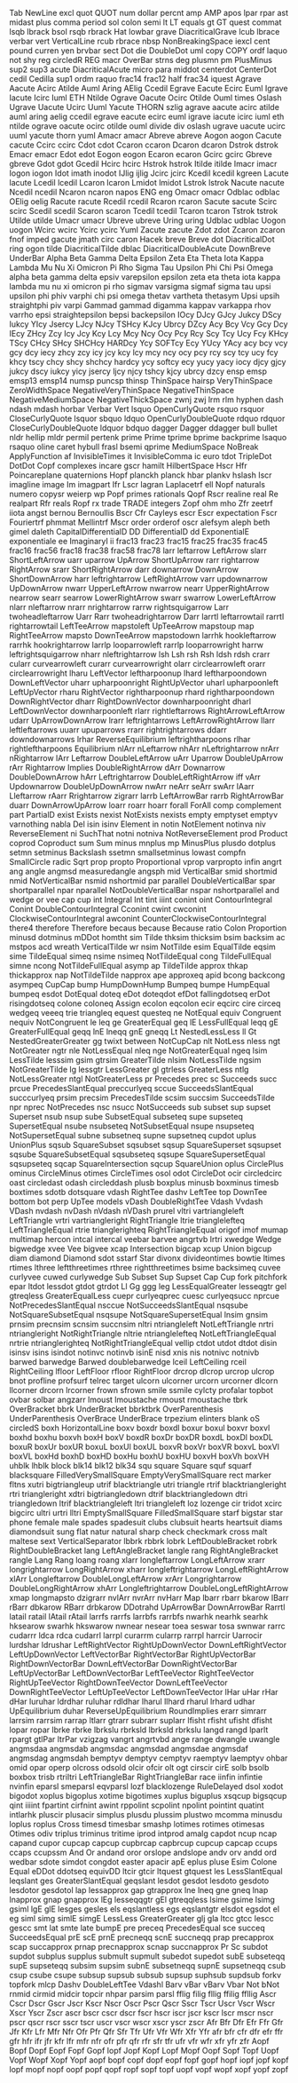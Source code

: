 Tab
NewLine
excl
quot
QUOT
num
dollar
percnt
amp
AMP
apos
lpar
rpar
ast
midast
plus
comma
period
sol
colon
semi
lt
LT
equals
gt
GT
quest
commat
lsqb
lbrack
bsol
rsqb
rbrack
Hat
lowbar
grave
DiacriticalGrave
lcub
lbrace
verbar
vert
VerticalLine
rcub
rbrace
nbsp
NonBreakingSpace
iexcl
cent
pound
curren
yen
brvbar
sect
Dot
die
DoubleDot
uml
copy
COPY
ordf
laquo
not
shy
reg
circledR
REG
macr
OverBar
strns
deg
plusmn
pm
PlusMinus
sup2
sup3
acute
DiacriticalAcute
micro
para
middot
centerdot
CenterDot
cedil
Cedilla
sup1
ordm
raquo
frac14
frac12
half
frac34
iquest
Agrave
Aacute
Acirc
Atilde
Auml
Aring
AElig
Ccedil
Egrave
Eacute
Ecirc
Euml
Igrave
Iacute
Icirc
Iuml
ETH
Ntilde
Ograve
Oacute
Ocirc
Otilde
Ouml
times
Oslash
Ugrave
Uacute
Ucirc
Uuml
Yacute
THORN
szlig
agrave
aacute
acirc
atilde
auml
aring
aelig
ccedil
egrave
eacute
ecirc
euml
igrave
iacute
icirc
iuml
eth
ntilde
ograve
oacute
ocirc
otilde
ouml
divide
div
oslash
ugrave
uacute
ucirc
uuml
yacute
thorn
yuml
Amacr
amacr
Abreve
abreve
Aogon
aogon
Cacute
cacute
Ccirc
ccirc
Cdot
cdot
Ccaron
ccaron
Dcaron
dcaron
Dstrok
dstrok
Emacr
emacr
Edot
edot
Eogon
eogon
Ecaron
ecaron
Gcirc
gcirc
Gbreve
gbreve
Gdot
gdot
Gcedil
Hcirc
hcirc
Hstrok
hstrok
Itilde
itilde
Imacr
imacr
Iogon
iogon
Idot
imath
inodot
IJlig
ijlig
Jcirc
jcirc
Kcedil
kcedil
kgreen
Lacute
lacute
Lcedil
lcedil
Lcaron
lcaron
Lmidot
lmidot
Lstrok
lstrok
Nacute
nacute
Ncedil
ncedil
Ncaron
ncaron
napos
ENG
eng
Omacr
omacr
Odblac
odblac
OElig
oelig
Racute
racute
Rcedil
rcedil
Rcaron
rcaron
Sacute
sacute
Scirc
scirc
Scedil
scedil
Scaron
scaron
Tcedil
tcedil
Tcaron
tcaron
Tstrok
tstrok
Utilde
utilde
Umacr
umacr
Ubreve
ubreve
Uring
uring
Udblac
udblac
Uogon
uogon
Wcirc
wcirc
Ycirc
ycirc
Yuml
Zacute
zacute
Zdot
zdot
Zcaron
zcaron
fnof
imped
gacute
jmath
circ
caron
Hacek
breve
Breve
dot
DiacriticalDot
ring
ogon
tilde
DiacriticalTilde
dblac
DiacriticalDoubleAcute
DownBreve
UnderBar
Alpha
Beta
Gamma
Delta
Epsilon
Zeta
Eta
Theta
Iota
Kappa
Lambda
Mu
Nu
Xi
Omicron
Pi
Rho
Sigma
Tau
Upsilon
Phi
Chi
Psi
Omega
alpha
beta
gamma
delta
epsiv
varepsilon
epsilon
zeta
eta
theta
iota
kappa
lambda
mu
nu
xi
omicron
pi
rho
sigmav
varsigma
sigmaf
sigma
tau
upsi
upsilon
phi
phiv
varphi
chi
psi
omega
thetav
vartheta
thetasym
Upsi
upsih
straightphi
piv
varpi
Gammad
gammad
digamma
kappav
varkappa
rhov
varrho
epsi
straightepsilon
bepsi
backepsilon
IOcy
DJcy
GJcy
Jukcy
DScy
Iukcy
YIcy
Jsercy
LJcy
NJcy
TSHcy
KJcy
Ubrcy
DZcy
Acy
Bcy
Vcy
Gcy
Dcy
IEcy
ZHcy
Zcy
Icy
Jcy
Kcy
Lcy
Mcy
Ncy
Ocy
Pcy
Rcy
Scy
Tcy
Ucy
Fcy
KHcy
TScy
CHcy
SHcy
SHCHcy
HARDcy
Ycy
SOFTcy
Ecy
YUcy
YAcy
acy
bcy
vcy
gcy
dcy
iecy
zhcy
zcy
icy
jcy
kcy
lcy
mcy
ncy
ocy
pcy
rcy
scy
tcy
ucy
fcy
khcy
tscy
chcy
shcy
shchcy
hardcy
ycy
softcy
ecy
yucy
yacy
iocy
djcy
gjcy
jukcy
dscy
iukcy
yicy
jsercy
ljcy
njcy
tshcy
kjcy
ubrcy
dzcy
ensp
emsp
emsp13
emsp14
numsp
puncsp
thinsp
ThinSpace
hairsp
VeryThinSpace
ZeroWidthSpace
NegativeVeryThinSpace
NegativeThinSpace
NegativeMediumSpace
NegativeThickSpace
zwnj
zwj
lrm
rlm
hyphen
dash
ndash
mdash
horbar
Verbar
Vert
lsquo
OpenCurlyQuote
rsquo
rsquor
CloseCurlyQuote
lsquor
sbquo
ldquo
OpenCurlyDoubleQuote
rdquo
rdquor
CloseCurlyDoubleQuote
ldquor
bdquo
dagger
Dagger
ddagger
bull
bullet
nldr
hellip
mldr
permil
pertenk
prime
Prime
tprime
bprime
backprime
lsaquo
rsaquo
oline
caret
hybull
frasl
bsemi
qprime
MediumSpace
NoBreak
ApplyFunction
af
InvisibleTimes
it
InvisibleComma
ic
euro
tdot
TripleDot
DotDot
Copf
complexes
incare
gscr
hamilt
HilbertSpace
Hscr
Hfr
Poincareplane
quaternions
Hopf
planckh
planck
hbar
plankv
hslash
Iscr
imagline
image
Im
imagpart
Ifr
Lscr
lagran
Laplacetrf
ell
Nopf
naturals
numero
copysr
weierp
wp
Popf
primes
rationals
Qopf
Rscr
realine
real
Re
realpart
Rfr
reals
Ropf
rx
trade
TRADE
integers
Zopf
ohm
mho
Zfr
zeetrf
iiota
angst
bernou
Bernoullis
Bscr
Cfr
Cayleys
escr
Escr
expectation
Fscr
Fouriertrf
phmmat
Mellintrf
Mscr
order
orderof
oscr
alefsym
aleph
beth
gimel
daleth
CapitalDifferentialD
DD
DifferentialD
dd
ExponentialE
exponentiale
ee
ImaginaryI
ii
frac13
frac23
frac15
frac25
frac35
frac45
frac16
frac56
frac18
frac38
frac58
frac78
larr
leftarrow
LeftArrow
slarr
ShortLeftArrow
uarr
uparrow
UpArrow
ShortUpArrow
rarr
rightarrow
RightArrow
srarr
ShortRightArrow
darr
downarrow
DownArrow
ShortDownArrow
harr
leftrightarrow
LeftRightArrow
varr
updownarrow
UpDownArrow
nwarr
UpperLeftArrow
nwarrow
nearr
UpperRightArrow
nearrow
searr
searrow
LowerRightArrow
swarr
swarrow
LowerLeftArrow
nlarr
nleftarrow
nrarr
nrightarrow
rarrw
rightsquigarrow
Larr
twoheadleftarrow
Uarr
Rarr
twoheadrightarrow
Darr
larrtl
leftarrowtail
rarrtl
rightarrowtail
LeftTeeArrow
mapstoleft
UpTeeArrow
mapstoup
map
RightTeeArrow
mapsto
DownTeeArrow
mapstodown
larrhk
hookleftarrow
rarrhk
hookrightarrow
larrlp
looparrowleft
rarrlp
looparrowright
harrw
leftrightsquigarrow
nharr
nleftrightarrow
lsh
Lsh
rsh
Rsh
ldsh
rdsh
crarr
cularr
curvearrowleft
curarr
curvearrowright
olarr
circlearrowleft
orarr
circlearrowright
lharu
LeftVector
leftharpoonup
lhard
leftharpoondown
DownLeftVector
uharr
upharpoonright
RightUpVector
uharl
upharpoonleft
LeftUpVector
rharu
RightVector
rightharpoonup
rhard
rightharpoondown
DownRightVector
dharr
RightDownVector
downharpoonright
dharl
LeftDownVector
downharpoonleft
rlarr
rightleftarrows
RightArrowLeftArrow
udarr
UpArrowDownArrow
lrarr
leftrightarrows
LeftArrowRightArrow
llarr
leftleftarrows
uuarr
upuparrows
rrarr
rightrightarrows
ddarr
downdownarrows
lrhar
ReverseEquilibrium
leftrightharpoons
rlhar
rightleftharpoons
Equilibrium
nlArr
nLeftarrow
nhArr
nLeftrightarrow
nrArr
nRightarrow
lArr
Leftarrow
DoubleLeftArrow
uArr
Uparrow
DoubleUpArrow
rArr
Rightarrow
Implies
DoubleRightArrow
dArr
Downarrow
DoubleDownArrow
hArr
Leftrightarrow
DoubleLeftRightArrow
iff
vArr
Updownarrow
DoubleUpDownArrow
nwArr
neArr
seArr
swArr
lAarr
Lleftarrow
rAarr
Rrightarrow
zigrarr
larrb
LeftArrowBar
rarrb
RightArrowBar
duarr
DownArrowUpArrow
loarr
roarr
hoarr
forall
ForAll
comp
complement
part
PartialD
exist
Exists
nexist
NotExists
nexists
empty
emptyset
emptyv
varnothing
nabla
Del
isin
isinv
Element
in
notin
NotElement
notinva
niv
ReverseElement
ni
SuchThat
notni
notniva
NotReverseElement
prod
Product
coprod
Coproduct
sum
Sum
minus
mnplus
mp
MinusPlus
plusdo
dotplus
setmn
setminus
Backslash
ssetmn
smallsetminus
lowast
compfn
SmallCircle
radic
Sqrt
prop
propto
Proportional
vprop
varpropto
infin
angrt
ang
angle
angmsd
measuredangle
angsph
mid
VerticalBar
smid
shortmid
nmid
NotVerticalBar
nsmid
nshortmid
par
parallel
DoubleVerticalBar
spar
shortparallel
npar
nparallel
NotDoubleVerticalBar
nspar
nshortparallel
and
wedge
or
vee
cap
cup
int
Integral
Int
tint
iiint
conint
oint
ContourIntegral
Conint
DoubleContourIntegral
Cconint
cwint
cwconint
ClockwiseContourIntegral
awconint
CounterClockwiseContourIntegral
there4
therefore
Therefore
becaus
because
Because
ratio
Colon
Proportion
minusd
dotminus
mDDot
homtht
sim
Tilde
thksim
thicksim
bsim
backsim
ac
mstpos
acd
wreath
VerticalTilde
wr
nsim
NotTilde
esim
EqualTilde
eqsim
sime
TildeEqual
simeq
nsime
nsimeq
NotTildeEqual
cong
TildeFullEqual
simne
ncong
NotTildeFullEqual
asymp
ap
TildeTilde
approx
thkap
thickapprox
nap
NotTildeTilde
napprox
ape
approxeq
apid
bcong
backcong
asympeq
CupCap
bump
HumpDownHump
Bumpeq
bumpe
HumpEqual
bumpeq
esdot
DotEqual
doteq
eDot
doteqdot
efDot
fallingdotseq
erDot
risingdotseq
colone
coloneq
Assign
ecolon
eqcolon
ecir
eqcirc
cire
circeq
wedgeq
veeeq
trie
triangleq
equest
questeq
ne
NotEqual
equiv
Congruent
nequiv
NotCongruent
le
leq
ge
GreaterEqual
geq
lE
LessFullEqual
leqq
gE
GreaterFullEqual
geqq
lnE
lneqq
gnE
gneqq
Lt
NestedLessLess
ll
Gt
NestedGreaterGreater
gg
twixt
between
NotCupCap
nlt
NotLess
nless
ngt
NotGreater
ngtr
nle
NotLessEqual
nleq
nge
NotGreaterEqual
ngeq
lsim
LessTilde
lesssim
gsim
gtrsim
GreaterTilde
nlsim
NotLessTilde
ngsim
NotGreaterTilde
lg
lessgtr
LessGreater
gl
gtrless
GreaterLess
ntlg
NotLessGreater
ntgl
NotGreaterLess
pr
Precedes
prec
sc
Succeeds
succ
prcue
PrecedesSlantEqual
preccurlyeq
sccue
SucceedsSlantEqual
succcurlyeq
prsim
precsim
PrecedesTilde
scsim
succsim
SucceedsTilde
npr
nprec
NotPrecedes
nsc
nsucc
NotSucceeds
sub
subset
sup
supset
Superset
nsub
nsup
sube
SubsetEqual
subseteq
supe
supseteq
SupersetEqual
nsube
nsubseteq
NotSubsetEqual
nsupe
nsupseteq
NotSupersetEqual
subne
subsetneq
supne
supsetneq
cupdot
uplus
UnionPlus
sqsub
SquareSubset
sqsubset
sqsup
SquareSuperset
sqsupset
sqsube
SquareSubsetEqual
sqsubseteq
sqsupe
SquareSupersetEqual
sqsupseteq
sqcap
SquareIntersection
sqcup
SquareUnion
oplus
CirclePlus
ominus
CircleMinus
otimes
CircleTimes
osol
odot
CircleDot
ocir
circledcirc
oast
circledast
odash
circleddash
plusb
boxplus
minusb
boxminus
timesb
boxtimes
sdotb
dotsquare
vdash
RightTee
dashv
LeftTee
top
DownTee
bottom
bot
perp
UpTee
models
vDash
DoubleRightTee
Vdash
Vvdash
VDash
nvdash
nvDash
nVdash
nVDash
prurel
vltri
vartriangleleft
LeftTriangle
vrtri
vartriangleright
RightTriangle
ltrie
trianglelefteq
LeftTriangleEqual
rtrie
trianglerighteq
RightTriangleEqual
origof
imof
mumap
multimap
hercon
intcal
intercal
veebar
barvee
angrtvb
lrtri
xwedge
Wedge
bigwedge
xvee
Vee
bigvee
xcap
Intersection
bigcap
xcup
Union
bigcup
diam
diamond
Diamond
sdot
sstarf
Star
divonx
divideontimes
bowtie
ltimes
rtimes
lthree
leftthreetimes
rthree
rightthreetimes
bsime
backsimeq
cuvee
curlyvee
cuwed
curlywedge
Sub
Subset
Sup
Supset
Cap
Cup
fork
pitchfork
epar
ltdot
lessdot
gtdot
gtrdot
Ll
Gg
ggg
leg
LessEqualGreater
lesseqgtr
gel
gtreqless
GreaterEqualLess
cuepr
curlyeqprec
cuesc
curlyeqsucc
nprcue
NotPrecedesSlantEqual
nsccue
NotSucceedsSlantEqual
nsqsube
NotSquareSubsetEqual
nsqsupe
NotSquareSupersetEqual
lnsim
gnsim
prnsim
precnsim
scnsim
succnsim
nltri
ntriangleleft
NotLeftTriangle
nrtri
ntriangleright
NotRightTriangle
nltrie
ntrianglelefteq
NotLeftTriangleEqual
nrtrie
ntrianglerighteq
NotRightTriangleEqual
vellip
ctdot
utdot
dtdot
disin
isinsv
isins
isindot
notinvc
notinvb
isinE
nisd
xnis
nis
notnivc
notnivb
barwed
barwedge
Barwed
doublebarwedge
lceil
LeftCeiling
rceil
RightCeiling
lfloor
LeftFloor
rfloor
RightFloor
drcrop
dlcrop
urcrop
ulcrop
bnot
profline
profsurf
telrec
target
ulcorn
ulcorner
urcorn
urcorner
dlcorn
llcorner
drcorn
lrcorner
frown
sfrown
smile
ssmile
cylcty
profalar
topbot
ovbar
solbar
angzarr
lmoust
lmoustache
rmoust
rmoustache
tbrk
OverBracket
bbrk
UnderBracket
bbrktbrk
OverParenthesis
UnderParenthesis
OverBrace
UnderBrace
trpezium
elinters
blank
oS
circledS
boxh
HorizontalLine
boxv
boxdr
boxdl
boxur
boxul
boxvr
boxvl
boxhd
boxhu
boxvh
boxH
boxV
boxdR
boxDr
boxDR
boxdL
boxDl
boxDL
boxuR
boxUr
boxUR
boxuL
boxUl
boxUL
boxvR
boxVr
boxVR
boxvL
boxVl
boxVL
boxHd
boxhD
boxHD
boxHu
boxhU
boxHU
boxvH
boxVh
boxVH
uhblk
lhblk
block
blk14
blk12
blk34
squ
square
Square
squf
squarf
blacksquare
FilledVerySmallSquare
EmptyVerySmallSquare
rect
marker
fltns
xutri
bigtriangleup
utrif
blacktriangle
utri
triangle
rtrif
blacktriangleright
rtri
triangleright
xdtri
bigtriangledown
dtrif
blacktriangledown
dtri
triangledown
ltrif
blacktriangleleft
ltri
triangleleft
loz
lozenge
cir
tridot
xcirc
bigcirc
ultri
urtri
lltri
EmptySmallSquare
FilledSmallSquare
starf
bigstar
star
phone
female
male
spades
spadesuit
clubs
clubsuit
hearts
heartsuit
diams
diamondsuit
sung
flat
natur
natural
sharp
check
checkmark
cross
malt
maltese
sext
VerticalSeparator
lbbrk
rbbrk
lobrk
LeftDoubleBracket
robrk
RightDoubleBracket
lang
LeftAngleBracket
langle
rang
RightAngleBracket
rangle
Lang
Rang
loang
roang
xlarr
longleftarrow
LongLeftArrow
xrarr
longrightarrow
LongRightArrow
xharr
longleftrightarrow
LongLeftRightArrow
xlArr
Longleftarrow
DoubleLongLeftArrow
xrArr
Longrightarrow
DoubleLongRightArrow
xhArr
Longleftrightarrow
DoubleLongLeftRightArrow
xmap
longmapsto
dzigrarr
nvlArr
nvrArr
nvHarr
Map
lbarr
rbarr
bkarow
lBarr
rBarr
dbkarow
RBarr
drbkarow
DDotrahd
UpArrowBar
DownArrowBar
Rarrtl
latail
ratail
lAtail
rAtail
larrfs
rarrfs
larrbfs
rarrbfs
nwarhk
nearhk
searhk
hksearow
swarhk
hkswarow
nwnear
nesear
toea
seswar
tosa
swnwar
rarrc
cudarrr
ldca
rdca
cudarrl
larrpl
curarrm
cularrp
rarrpl
harrcir
Uarrocir
lurdshar
ldrushar
LeftRightVector
RightUpDownVector
DownLeftRightVector
LeftUpDownVector
LeftVectorBar
RightVectorBar
RightUpVectorBar
RightDownVectorBar
DownLeftVectorBar
DownRightVectorBar
LeftUpVectorBar
LeftDownVectorBar
LeftTeeVector
RightTeeVector
RightUpTeeVector
RightDownTeeVector
DownLeftTeeVector
DownRightTeeVector
LeftUpTeeVector
LeftDownTeeVector
lHar
uHar
rHar
dHar
luruhar
ldrdhar
ruluhar
rdldhar
lharul
llhard
rharul
lrhard
udhar
UpEquilibrium
duhar
ReverseUpEquilibrium
RoundImplies
erarr
simrarr
larrsim
rarrsim
rarrap
ltlarr
gtrarr
subrarr
suplarr
lfisht
rfisht
ufisht
dfisht
lopar
ropar
lbrke
rbrke
lbrkslu
rbrksld
lbrksld
rbrkslu
langd
rangd
lparlt
rpargt
gtlPar
ltrPar
vzigzag
vangrt
angrtvbd
ange
range
dwangle
uwangle
angmsdaa
angmsdab
angmsdac
angmsdad
angmsdae
angmsdaf
angmsdag
angmsdah
bemptyv
demptyv
cemptyv
raemptyv
laemptyv
ohbar
omid
opar
operp
olcross
odsold
olcir
ofcir
olt
ogt
cirscir
cirE
solb
bsolb
boxbox
trisb
rtriltri
LeftTriangleBar
RightTriangleBar
race
iinfin
infintie
nvinfin
eparsl
smeparsl
eqvparsl
lozf
blacklozenge
RuleDelayed
dsol
xodot
bigodot
xoplus
bigoplus
xotime
bigotimes
xuplus
biguplus
xsqcup
bigsqcup
qint
iiiint
fpartint
cirfnint
awint
rppolint
scpolint
npolint
pointint
quatint
intlarhk
pluscir
plusacir
simplus
plusdu
plussim
plustwo
mcomma
minusdu
loplus
roplus
Cross
timesd
timesbar
smashp
lotimes
rotimes
otimesas
Otimes
odiv
triplus
triminus
tritime
iprod
intprod
amalg
capdot
ncup
ncap
capand
cupor
cupcap
capcup
cupbrcap
capbrcup
cupcup
capcap
ccups
ccaps
ccupssm
And
Or
andand
oror
orslope
andslope
andv
orv
andd
ord
wedbar
sdote
simdot
congdot
easter
apacir
apE
eplus
pluse
Esim
Colone
Equal
eDDot
ddotseq
equivDD
ltcir
gtcir
ltquest
gtquest
les
LessSlantEqual
leqslant
ges
GreaterSlantEqual
geqslant
lesdot
gesdot
lesdoto
gesdoto
lesdotor
gesdotol
lap
lessapprox
gap
gtrapprox
lne
lneq
gne
gneq
lnap
lnapprox
gnap
gnapprox
lEg
lesseqqgtr
gEl
gtreqqless
lsime
gsime
lsimg
gsiml
lgE
glE
lesges
gesles
els
eqslantless
egs
eqslantgtr
elsdot
egsdot
el
eg
siml
simg
simlE
simgE
LessLess
GreaterGreater
glj
gla
ltcc
gtcc
lescc
gescc
smt
lat
smte
late
bumpE
pre
preceq
PrecedesEqual
sce
succeq
SucceedsEqual
prE
scE
prnE
precneqq
scnE
succneqq
prap
precapprox
scap
succapprox
prnap
precnapprox
scnap
succnapprox
Pr
Sc
subdot
supdot
subplus
supplus
submult
supmult
subedot
supedot
subE
subseteqq
supE
supseteqq
subsim
supsim
subnE
subsetneqq
supnE
supsetneqq
csub
csup
csube
csupe
subsup
supsub
subsub
supsup
suphsub
supdsub
forkv
topfork
mlcp
Dashv
DoubleLeftTee
Vdashl
Barv
vBar
vBarv
Vbar
Not
bNot
rnmid
cirmid
midcir
topcir
nhpar
parsim
parsl
fflig
filig
fllig
ffilig
ffllig
Ascr
Cscr
Dscr
Gscr
Jscr
Kscr
Nscr
Oscr
Pscr
Qscr
Sscr
Tscr
Uscr
Vscr
Wscr
Xscr
Yscr
Zscr
ascr
bscr
cscr
dscr
fscr
hscr
iscr
jscr
kscr
lscr
mscr
nscr
pscr
qscr
rscr
sscr
tscr
uscr
vscr
wscr
xscr
yscr
zscr
Afr
Bfr
Dfr
Efr
Ffr
Gfr
Jfr
Kfr
Lfr
Mfr
Nfr
Ofr
Pfr
Qfr
Sfr
Tfr
Ufr
Vfr
Wfr
Xfr
Yfr
afr
bfr
cfr
dfr
efr
ffr
gfr
hfr
ifr
jfr
kfr
lfr
mfr
nfr
ofr
pfr
qfr
rfr
sfr
tfr
ufr
vfr
wfr
xfr
yfr
zfr
Aopf
Bopf
Dopf
Eopf
Fopf
Gopf
Iopf
Jopf
Kopf
Lopf
Mopf
Oopf
Sopf
Topf
Uopf
Vopf
Wopf
Xopf
Yopf
aopf
bopf
copf
dopf
eopf
fopf
gopf
hopf
iopf
jopf
kopf
lopf
mopf
nopf
oopf
popf
qopf
ropf
sopf
topf
uopf
vopf
wopf
xopf
yopf
zopf